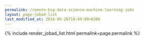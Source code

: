 ```yaml
---
permalink: /remote-big-data-science-machine-learning-jobs
layout: page-jobad-list
last_modified_at: 2018-09-26T18:49:09+0200
---
```

{% include render_jobad_list.html permalink=page.permalink %}
